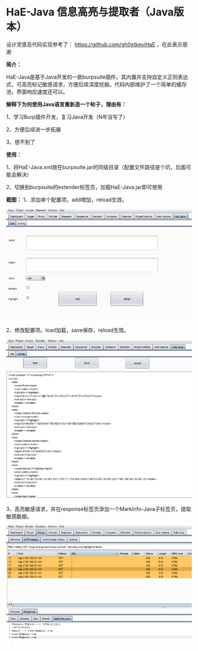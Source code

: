 # **HaE-Java  信息高亮与提取者（Java版本）**

设计灵感及代码实现参考了： https://github.com/gh0stkey/HaE    ，在此表示感谢

**简介：**

HaE-Java是基于Java开发的一款burpsuite插件，其内置并支持自定义正则表达式，可高亮标记敏感请求，方便后续深度挖掘。代码内部维护了一个简单的缓存池，界面响应速度还可以。





**解释下为何使用Java语言重新造一个轮子，理由有：**

1、学习Burp插件开发，复习Java开发（N年没写了）

2、方便后续进一步拓展

3、想不到了





**使用：**

1、将HaE-Java.xml放在burpsuite.jar的同级目录（配置文件路径是个坑，后面可能会解决）

2、切换到burpsuite的extender标签页，加载HaE-Java.jar即可使用





**截图：**
1、添加单个配置项。add增加，reload生效。



![image-1](images/1.png)



2、修改配置项。load加载，save保存，reload生效。



![image-2](images/2.png)





3、高亮敏感请求，并在response标签页添加一个MarkInfo-Java子标签页，提取敏感数据。



![image-3](images/3.png)


